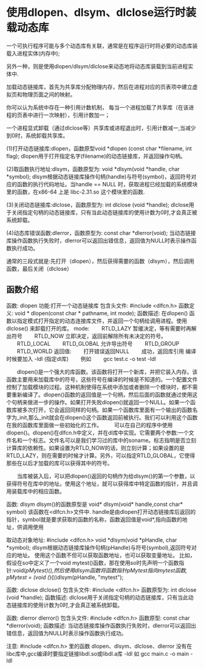 # 使用dlopen、dlsym、dlclose运行时装载动态库

一个可执行程序可能与多个动态库有关联，通常是在程序运行时将必要的动态库装载入进程实体(内存中);

另外一种，则是使用dlopen/dlsym/dlclose来动态地将动态库装载到当前进程实体中.

加载动态链接库，首先为共享库分配物理内存，然后在进程对应的页表项中建立虚拟页和物理页面之间的映射。

你可以认为系统中存在一种引用计数机制， 每当一个进程加载了共享库（在该进程的页表中进行一次映射），引用计数加一；

一个进程显式卸载（通过dlclose等）共享库或进程退出时，引用计数减一,当减少到0时，系统卸载共享库。

(1)打开动态链接库:dlopen，函数原型void *dlopen (const char *filename, int flag); dlopen用于打开指定名字(filename)的动态链接库，并返回操作句柄。

(2)取函数执行地址:dlsym，函数原型为: void *dlsym(void *handle, char *symbol); dlsym根据动态链接库操作句柄(handle)与符号(symbol)，返回符号对应的函数的执行代码地址。当handle == NULL 时，获取进程已经加载的系统模块里的函数，在x86-64 上是 libc-2.31.so 这个模块里的函数.

(3)关闭动态链接库:dlclose，函数原型为: int dlclose (void *handle); dlclose用于关闭指定句柄的动态链接库，只有当此动态链接库的使用计数为0时,才会真正被系统卸载。

(4)动态库错误函数:dlerror，函数原型为: const char *dlerror(void); 当动态链接库操作函数执行失败时，dlerror可以返回出错信息，返回值为NULL时表示操作函数执行成功。

通常的三段式就是:先打开（dlopen），然后获得需要的函数（dlsym），然后调用函数，最后关闭（dlclose）


## 函数介绍
函数: dlopen
功能:打开一个动态链接库 
包含头文件: #include <dlfcn.h> 
函数定义: void * dlopen(const char * pathname, int mode); 
函数描述: 在dlopen() 函数以指定模式打开指定的动态连接库文件，并返回一个句柄给调用进程。使用dlclose() 来卸载打开的库。 
mode:
　　RTLD_LAZY 暂缓决定，等有需要时再解出符号
　　RTLD_NOW 立即决定，返回前解除所有未决定的符号。 
　　RTLD_LOCAL
　　RTLD_GLOBAL 允许导出符号
　　RTLD_GROUP
　　RTLD_WORLD
返回值: 
　　打开错误返回NULL 
　　成功，返回库引用 
编译时候要加入 -ldl (指定dl库) 
　　例如 
　　gcc test.c -o test -ldl

　　dlopen()是一个强大的库函数。该函数将打开一个新库，并把它装入内存。该函数主要用来加载库中的符号，这些符号在编译的时候是不知道的。一个配置文件控制了加载模块的过程。这种机制使得在系统中添加或者删除一个模块时，都不需要重新编译了。dlopen()函数的返回值是一个句柄，然后后面的函数就通过使用这个句柄来做进一步的操作。如果打开失败dlopen()就返回一个NULL。如果一个函数库被多次打开，它会返回同样的句柄。如果一个函数库里面有一个输出的函数名字为_init,那么_init就会在dlopen()这个函数返回前被执行。我们可以利用这个函数在我的函数库里面做一些初始化的工作。
　　可以在自己的程序中使用 dlopen()。dlopen()在dlfcn.h中定义，并在dl库中实现。它需要两个参数:一个文件名和一个标志。文件名可以是我们学习过的库中的soname。标志指明是否立刻计算库的依赖性。如果设置为RTLD_NOW的话，则立刻计算；如果设置的是RTLD_LAZY，则在需要的时候才计算。另外，可以指定RTLD_GLOBAL，它使得那些在以后才加载的库可以获得其中的符号。

　　当库被装入后，可以把dlopen()返回的句柄作为给dlsym()的第一个参数，以获得符号在库中的地址。使用这个地址，就可以获得库中特定函数的指针，并且调用装载库中的相应函数。


函数: dlsym
dlsym()的函数原型是 void* dlsym(void* handle,const char* symbol) 该函数在<dlfcn.h>文件中.
handle是由dlopen打开动态链接库后返回的指针，symbol就是要求获取的函数的名称，函数返回值是void*,指向函数的地址，供调用使用

取动态对象地址:
#include <dlfcn.h>
void *dlsym(void *pHandle, char *symbol);
dlsym根据动态链接库操作句柄(pHandle)与符号(symbol),返回符号对应的地址。
使用这个函数不但可以获取函数地址，也可以获取变量地址。
比如，假设在so中定义了一个void mytest()函数，那在使用so时先声明一个函数指针:void(*pMytest)(),然后使用dlsym函数将函数指针pMytest指向mytest函数,
pMytest = (void (*)())dlsym(pHandle, "mytest");


函数: dlclose
dlclose() 包含头文件: #include <dlfcn.h> 
函数原型为: int dlclose (void *handle); 
函数描述: dlclose用于关闭指定句柄的动态链接库，只有当此动态链接库的使用计数为0时,才会真正被系统卸载。


函数: dlerror
dlerror() 包含头文件: #include <dlfcn.h> 
函数原型: const char *dlerror(void); 
函数描述: 当动态链接库操作函数执行失败时，dlerror可以返回出错信息，返回值为NULL时表示操作函数执行成功。


注意: #include <dlfcn.h> 里的函数 dlopen、dlsym、dlclose、dlerror 没有在libc库中,gcc编译时要指定链接libdl.so或libdl.a库 -ldl
如 gcc main.c -o main -ldl
